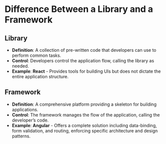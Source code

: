 # Difference Between a Library and a Framework

## Library

- **Definition**: A collection of pre-written code that developers can use to perform common tasks.
- **Control**: Developers control the application flow, calling the library as needed.
- **Example**: **React** - Provides tools for building UIs but does not dictate the entire application structure.

## Framework

- **Definition**: A comprehensive platform providing a skeleton for building applications.
- **Control**: The framework manages the flow of the application, calling the developer’s code.
- **Example**: **Angular** - Offers a complete solution including data-binding, form validation, and routing, enforcing specific architecture and design patterns.